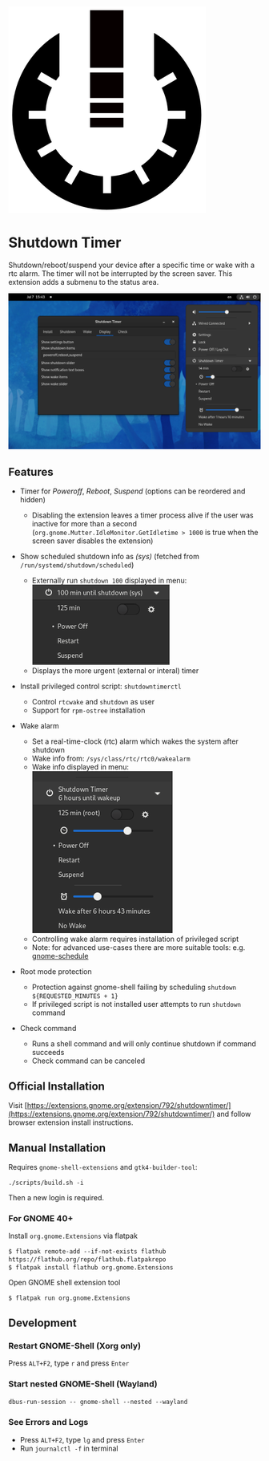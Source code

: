 ![icon](bin/icon.svg) 
# Shutdown Timer

Shutdown/reboot/suspend your device after a specific time or wake with a rtc alarm. The timer will not be interrupted by the screen saver. This extension adds a submenu to the status area.

![Screenshot](screenshot.png)

## Features
- Timer for *Poweroff*, *Reboot*, *Suspend* (options can be reordered and hidden)
  - Disabling the extension leaves a timer process alive if the user was inactive for more than a second (`org.gnome.Mutter.IdleMonitor.GetIdletime > 1000` is true when the screen saver disables the extension)
- Show scheduled shutdown info as *(sys)* (fetched from `/run/systemd/shutdown/scheduled`)
  - Externally run `shutdown 100` displayed in menu: ![externalScheduleMenu](externalScheduleFeature.png)
  - Displays the more urgent (external or interal) timer 

- Install privileged control script: `shutdowntimerctl`
  - Control `rtcwake` and `shutdown` as user
  - Support for `rpm-ostree` installation

- Wake alarm
  - Set a real-time-clock (rtc) alarm which wakes the system after shutdown
  - Wake info from: `/sys/class/rtc/rtc0/wakealarm`
  - Wake info displayed in menu: ![wakeInfoMenu](wakeInfoFeature.png)
  - Controlling wake alarm requires installation of privileged script
  - Note: for advanced use-cases there are more suitable tools: e.g. [gnome-schedule](https://gitlab.gnome.org/GNOME/gnome-schedule)
- Root mode protection
  - Protection against gnome-shell failing by scheduling `shutdown ${REQUESTED_MINUTES + 1}`
  - If privileged script is not installed user attempts to run `shutdown` command

- Check command
  - Runs a shell command and will only continue shutdown if command succeeds
  - Check command can be canceled

## Official Installation

Visit [https://extensions.gnome.org/extension/792/shutdowntimer/](https://extensions.gnome.org/extension/792/shutdowntimer/) and follow browser extension install instructions.


## Manual Installation

Requires `gnome-shell-extensions` and `gtk4-builder-tool`:
```(shell)
./scripts/build.sh -i
```
Then a new login is required.

### For GNOME 40+
Install `org.gnome.Extensions` via flatpak
```
$ flatpak remote-add --if-not-exists flathub https://flathub.org/repo/flathub.flatpakrepo
$ flatpak install flathub org.gnome.Extensions
```

Open GNOME shell extension tool
```
$ flatpak run org.gnome.Extensions
```

## Development

### Restart GNOME-Shell (Xorg only)
Press `ALT+F2`, type `r` and press `Enter`

### Start nested GNOME-Shell (Wayland)
`dbus-run-session -- gnome-shell --nested --wayland`

### See Errors and Logs
* Press `ALT+F2`, type `lg` and press `Enter`
* Run `journalctl -f` in terminal

